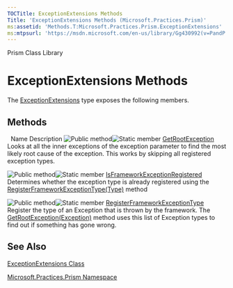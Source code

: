 ```yaml
---
TOCTitle: ExceptionExtensions Methods
Title: 'ExceptionExtensions Methods (Microsoft.Practices.Prism)'
ms:assetid: 'Methods.T:Microsoft.Practices.Prism.ExceptionExtensions'
ms:mtpsurl: 'https://msdn.microsoft.com/en-us/library/Gg430992(v=PandP.50)'
---
```


Prism Class Library

ExceptionExtensions Methods
===========================

The [ExceptionExtensions](https://msdn.microsoft.com/en-us/library/microsoft.practices.prism.exceptionextensions(v=pandp.50)) type exposes the following members.

Methods
-------

<span id="methodTableToggle"></span>
 
Name
Description
![](https://msdn.microsoft.com/en-us/Gg430992.pubmethod(en-us,PandP.50).gif "Public method")![](https://msdn.microsoft.com/en-us/Gg430992.static(en-us,PandP.50).gif "Static member")
[GetRootException](https://msdn.microsoft.com/en-us/library/microsoft.practices.prism.exceptionextensions.getrootexception(v=pandp.50))
Looks at all the inner exceptions of the exception parameter to find the most likely root cause of the exception. This works by skipping all registered exception types.

![](https://msdn.microsoft.com/en-us/Gg430992.pubmethod(en-us,PandP.50).gif "Public method")![](https://msdn.microsoft.com/en-us/Gg430992.static(en-us,PandP.50).gif "Static member")
[IsFrameworkExceptionRegistered](https://msdn.microsoft.com/en-us/library/microsoft.practices.prism.exceptionextensions.isframeworkexceptionregistered(v=pandp.50))
Determines whether the exception type is already registered using the [RegisterFrameworkExceptionType(Type)](https://msdn.microsoft.com/en-us/library/microsoft.practices.prism.exceptionextensions.registerframeworkexceptiontype(v=pandp.50)) method

![](https://msdn.microsoft.com/en-us/Gg430992.pubmethod(en-us,PandP.50).gif "Public method")![](https://msdn.microsoft.com/en-us/Gg430992.static(en-us,PandP.50).gif "Static member")
[RegisterFrameworkExceptionType](https://msdn.microsoft.com/en-us/library/microsoft.practices.prism.exceptionextensions.registerframeworkexceptiontype(v=pandp.50))
Register the type of an Exception that is thrown by the framework. The [GetRootException(Exception)](https://msdn.microsoft.com/en-us/library/microsoft.practices.prism.exceptionextensions.getrootexception(v=pandp.50)) method uses this list of Exception types to find out if something has gone wrong.

See Also
--------

<span id="seeAlsoToggle"></span>
[ExceptionExtensions Class](https://msdn.microsoft.com/en-us/library/microsoft.practices.prism.exceptionextensions(v=pandp.50))

[Microsoft.Practices.Prism Namespace](https://msdn.microsoft.com/en-us/library/microsoft.practices.prism(v=pandp.50))

